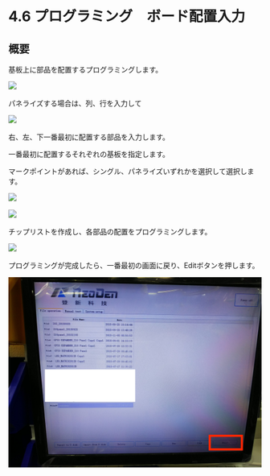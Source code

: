# 4.6 プログラミング　ボード配置入力

## 概要

基板上に部品を配置するプログラミングします。

![](./img/PIC021.JPG)

パネライズする場合は、列、行を入力して

![](./img/PIC004.JPG)

右、左、下一番最初に配置する部品を入力します。

一番最初に配置するそれぞれの基板を指定します。

マークポイントがあれば、シングル、パネライズいずれかを選択して選択します。

![](./img/PIC017.JPG)

![](./img/PIC016.JPG)

チップリストを作成し、各部品の配置をプログラミングします。

![](./img/PIC018.JPG)

プログラミングが完成したら、一番最初の画面に戻り、Editボタンを押します。

![](./img/PIC029.JPG)
